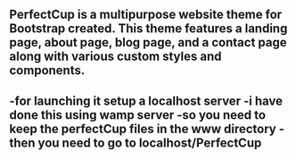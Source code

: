PerfectCup is a multipurpose website theme for Bootstrap created. 
This theme features a landing page, about page, blog page, and a contact page along with various custom styles and components.
---
-for launching it setup a localhost server
-i have done this using wamp server
-so you need to keep the perfectCup files in the www directory
-then you need to go to localhost/PerfectCup
---